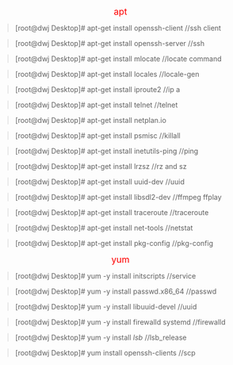 <font color=#FF0000 size=4> <p align="center">apt</p></font>

>[root@dwj Desktop]# apt-get install openssh-client   //ssh client

>[root@dwj Desktop]# apt-get install openssh-server  //ssh

>[root@dwj Desktop]# apt-get install mlocate  //locate command

>[root@dwj Desktop]# apt-get install locales  //locale-gen

>[root@dwj Desktop]# apt-get install iproute2  //ip a

>[root@dwj Desktop]# apt-get install telnet  //telnet

>[root@dwj Desktop]# apt-get install netplan.io

>[root@dwj Desktop]# apt-get install psmisc    //killall

>[root@dwj Desktop]# apt-get install inetutils-ping   //ping

>[root@dwj Desktop]# apt-get install lrzsz    //rz and sz

>[root@dwj Desktop]# apt-get install uuid-dev  //uuid

>[root@dwj Desktop]# apt-get install libsdl2-dev //ffmpeg ffplay

>[root@dwj Desktop]# apt-get install traceroute //traceroute

>[root@dwj Desktop]# apt-get install net-tools //netstat

>[root@dwj Desktop]# apt-get install pkg-config   //pkg-config

<font color=#FF0000 size=4> <p align="center">yum</p></font>

>[root@dwj Desktop]# yum -y install initscripts   //service

>[root@dwj Desktop]# yum -y install passwd.x86_64   //passwd

>[root@dwj Desktop]# yum -y install libuuid-devel  //uuid

>[root@dwj Desktop]# yum -y install firewalld systemd   //firewalld

>[root@dwj Desktop]# yum -y install *lsb*  //lsb_release

>[root@dwj Desktop]# yum install openssh-clients  //scp
